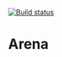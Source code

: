 [![Build status](https://ci.appveyor.com/api/projects/status/bvlalsa83eekawx1/branch/master?svg=true)](https://ci.appveyor.com/project/prifio/arena/branch/master)
# Arena
